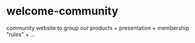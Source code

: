 # welcome-community
community website to group our products + presentation + membership "rules" + ...
